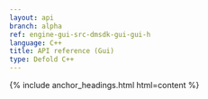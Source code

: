 ```yaml
---
layout: api
branch: alpha
ref: engine-gui-src-dmsdk-gui-gui-h
language: C++
title: API reference (Gui)
type: Defold C++
---
```

{% include anchor_headings.html html=content %}